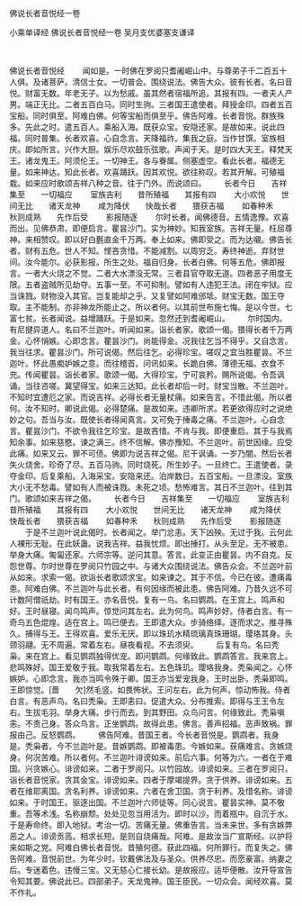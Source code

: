 佛说长者音悦经一卷


小乘单译经
佛说长者音悦经一卷
吴月支优婆塞支谦译


　　

佛说长者音悦经
　　闻如是。一时佛在罗阅只耆阇崛山中。与尊弟子千二百五十人俱。及诸菩萨。清信士女。一切普会。围绕说法。佛告大众。彼有长者。名曰音悦。财富无数。年老无子。以为愁戚。虽其然者宿福所追。其报有四。一者夫人产男。端正无比。二者五百白马。同时生驹。三者国王遣使者。拜授金印。四者五百宝船。同时俱至。阿难白佛。何等宝船而俱至乎。佛告阿难。长者音悦。群族殊多。先此之时。遣五百人。乘船入海。既获众宝。安隐还家。是故如来。说此四福。同时普集。长者欢喜。心自念言。天降福祚。集我之庭。当作甘馔。室族相庆。即如所言。兴作大厨。娱乐尽欢鼓乐弦歌。声闻于天。是时四大天王。释梵天王。诸龙鬼王。阿须伦王。一切神王。各与眷属。侧塞虚空。看此长者。福德无量。如来神达。知此长者。欢喜踊跃。因其欢悦。欲往称叹。若其开解。可殖福栽。如来应时歌颂吉祥八种之音。往于门外。而说颂曰。
　　长者今日　　吉祥集至　　一切福应
　　室族吉利　　昔所殖福　　其报有四
　　大小欢悦　　世间无比　　诸天龙神
　　咸为降伏　　快哉长者　　猥获吉福
　　如春种禾　　秋则成熟　　先作后受
　　影报随逐
　　尔时长者。闻佛德音。五情逸豫。欢喜而出。见佛恭肃。即便启言。瞿昙沙门。实为神妙。知我室族。吉祥无量。枉屈尊神。来相赞叹。即以好白氎直金千万两。奉上如来。佛即受之。而为达嚫。佛告长者。财有五危。世人不知。悭吝贪惜。不能减割。以周穷乏。寿终神逝。弃财世间。汝今能尔。必获影报。所生之处。福自归身。长者白佛。何等五危。佛即报言。一者大火烧之不觉。二者大水漂没无常。三者县官夺取无道。四者恶子用度无限。五者盗贼所见劫夺。五事一至。不可抑制。譬如有人违犯王法。闭在牢狱。应当诛戮。财物没入其官。岂复能却之乎。又复譬如阿难邠坻。财宝无数。国王夺取。主不能制。亦非神龙所能止之。所以者何。以其前世布施七悔。是以今世。七富七贫。长者闻说。益增踊跃。于是如来。忽然还到耆阇崛山。
　　尔时国内。有尼揵异道人。名曰不兰迦叶。听闻如来。诣长者家。歌颂一偈。猥得长者千万两金。心怀悁嫉。心即念言。瞿昙沙门。尚能得金。况我往乞当不得乎。又自念言。我当往求。瞿昙沙门。所可说偈。然后往乞。必得珍宝。嗟叹之宜当胜瞿昙。不兰迦叶。怀此愚痴妒嫉之意。而往稽首。问讯如来。长跪白佛。薄德无福。衣食不充。传闻瞿昙。诣长者家。歌颂一偈。大得珍宝。宁可哀矜。赐所说偈。令吾讽诵。当往咨嗟。冀望得宝。如来三达知。此长者却后一时。财宝当散。不兰迦叶。不知时宜遭厄之家。而说吉祥。必得长者无量杖痛。如来告言。不惜此偈。所以者何。汝不知时。卿说此偈。必得楚痛。是故如来。违卿所求。若更欲得应时之说绝妙之句。吾当与汝。既使长者得闻真言。又可免于捶毒之痛。不兰迦叶。心自念言。瞿昙沙门。不欲令我往乞珍宝。是故吝惜。不肯与我。即便重启。其于与我焉知余事。如来慈愍。谏之满三。终不信解。佛亦豫知。不兰迦叶。前世因缘。应受此痛。如来又云。罪不可债。佛即为说吉祥之偈。尼干讽诵。一岁乃闇。然后长者失火烧舍。珍奇了尽。五百马驹。同时烧死。所生妙子。一旦终亡。王遣使者。录夺金印。后复乘船。入海采宝。安隐来还。泊岸数日。五百宝船。一旦漂没。室族大小无不愁毒。譬如有人而被诛戮。未死之顷。愁怖难言。其日不兰迦叶。往到其门。歌颂如来吉祥之偈。
　　长者今日　　吉祥集至　　一切福应
　　室族吉利　　昔所殖福　　其报有四
　　大小欢悦　　世间无比　　诸天龙神
　　咸为降伏　　快哉长者　　猥获吉福
　　如春种禾　　秋则成熟　　先作后受
　　影报随逐
　　于是不兰迦叶说此偈时。长者闻之。举门忿恚。天下凶殃。无过于我。云何此人裸形无耻。在此妖蛊。说我吉祥。益我忧烦。即出捶打。从头至足。无不被患。举身大痛。匍匐还家。六师宗等。逆问其意。答言。此变正由瞿昙。内不自克。反怨世尊。尔时世尊在罗阅只竹园之中。与诸大众围绕说法。佛告众会。不兰迦叶前从如来。求索一偈。欲诣长者歌颂求宝。如来谏之。其于不信。今已在彼。遭痛毒患。阿难白佛。不兰迦叶与此长者。有何因缘而被此患。佛告阿难。乃昔久远不可计数阿僧祇劫。时有国王。亦名音悦。复有一鸟。名曰鹦鹉。在王宫上。鸣声和好。王时昼寝。闻鸟鸣声。惊觉问其左右。此为何鸟。鸣声妙好。侍者白言。有一奇鸟五色焜煌。适在宫上。鸣已便去。王即遣大众。步骑络绎。逐而求之。推寻殊久。捕得与王。王得欢喜。爱乐无厌。即以珠玑水精琉璃真珠珊瑚。璎珞其身。头颈羽翮。无不周遍。常着左右。昼夜看视。不去须臾。
　　后复有鸟。名曰秃枭。来在宫上。看见鹦鹉独得优宠。即问鹦鹉。何缘致此。鹦鹉答言。我来宫上。悲鸣殊好。国王爱敬于我。取我常着左右。五色珠玑。璎珞我身。秃枭闻之。心怀嫉妒。心即念言。我亦当鸣令殊于卿。国王亦当爱宠我身。王时出卧。秃枭即鸣。王即惊觉。[嗇　　欠]然毛竖。如畏怖状。王问左右。此为何声。惊动怖我。侍者白言。有恶声鸟。名曰秃枭。王即恚曰。促遣大众。分布推索。即得与王王令左右。生拔毛羽。举身大痛。步行而去。到其野田。众鸟问言。何缘致此。秃枭嗔恚。不责己身。答众鸟言。正坐鹦鹉。故得此患。佛言。善声招福。恶声致祸。罪报由己。反怒鹦鹉。
　　佛告阿难。昔国王者。今长者音悦是。鹦鹉者。我身是。秃枭者。今不兰迦叶是。昔嫉鹦鹉。即被毒患。今嫉如来。获痛难言。贪嫉烧身。何况苦难。所以者何。不兰迦叶诽谤如来。前后六事。何等为六。一者在于难国。兴贪嫉心。诽谤如来。二者于罗阅只。以竹园故。诽谤如来。三者在罗阅只。诣长者音悦家。贪其金宝。诽谤如来。四者于摩竭提界。贪于供养。诽谤如来。五者在维耶离国。贪名利养。诽谤如来。六者在舍卫国。贪于利养。及惜名称。诽谤如来。于时国王。驱逐出国。不兰迦叶六师徒等。同心说言。瞿昙实神。莫不敬重。吾等术浅。名称崩颓。处处见忽当用活为。即时以沙。而着瓶中。自沉于水。于是寿命终。即入地狱。考治一切。苦痛无量。佛重告言。当未来世。多有贪嫉弊恶之人。诽谤贡高。相求长短。是则自烧痛哉。阿难。是故汝当广宣斯经。以护将来如斯之党。阿难白佛长者音悦。昔殖何德。获此四福。何所罪行。而复失之。佛告阿难。音悦前世。为年少时。钦戴佛法及与圣众。供养尽忠。而愿豪富。纳妻之后。专迷着色。违慢三宝。又无慈心仁接长幼。是故报应。适毕便散。汝开导宣告令知其要。佛说此已。四部弟子。天龙鬼神。国王臣民。一切众会。闻经欢喜。莫不作礼。


